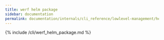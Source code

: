 ```yaml
---
title: werf helm package
sidebar: documentation
permalink: documentation/internals/cli_reference/lowlevel-management/helm/package.html
---
```


{% include /cli/werf_helm_package.md %}
